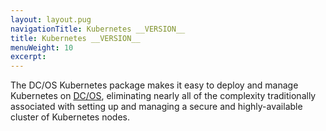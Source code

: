 ```yaml
---
layout: layout.pug
navigationTitle: Kubernetes __VERSION__
title: Kubernetes __VERSION__
menuWeight: 10
excerpt:
---
```


The DC/OS Kubernetes package makes it easy to deploy and manage Kubernetes on [DC/OS](https://mesosphere.com/product/), eliminating nearly all of the complexity traditionally associated with setting up and managing a secure and highly-available cluster of Kubernetes nodes.
